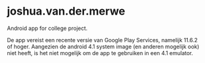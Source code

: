 # joshua.van.der.merwe
Android app for college project.

De app vereist een recente versie van Google Play Services, namelijk 11.6.2 of hoger.
Aangezien de android 4.1 system image (en anderen mogelijk ook) niet heeft, 
is het niet mogelijk om de app te gebruiken in een 4.1 emulator.
